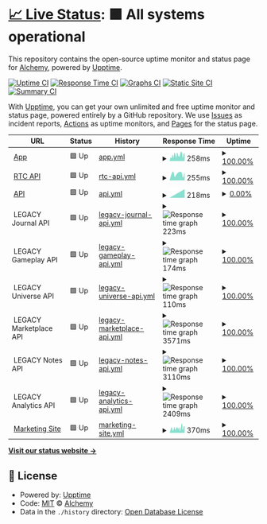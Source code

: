 # [📈 Live Status](https://status.alchemyrpg.com): <!--live status--> **🟩 All systems operational**

This repository contains the open-source uptime monitor and status page for [Alchemy](https://alchemyrpg.com), powered by [Upptime](https://github.com/upptime/upptime).

[![Uptime CI](https://github.com/alchemyrpg/upptime/workflows/Uptime%20CI/badge.svg)](https://github.com/alchemyrpg/upptime/actions?query=workflow%3A%22Uptime+CI%22)
[![Response Time CI](https://github.com/alchemyrpg/upptime/workflows/Response%20Time%20CI/badge.svg)](https://github.com/alchemyrpg/upptime/actions?query=workflow%3A%22Response+Time+CI%22)
[![Graphs CI](https://github.com/alchemyrpg/upptime/workflows/Graphs%20CI/badge.svg)](https://github.com/alchemyrpg/upptime/actions?query=workflow%3A%22Graphs+CI%22)
[![Static Site CI](https://github.com/alchemyrpg/upptime/workflows/Static%20Site%20CI/badge.svg)](https://github.com/alchemyrpg/upptime/actions?query=workflow%3A%22Static+Site+CI%22)
[![Summary CI](https://github.com/alchemyrpg/upptime/workflows/Summary%20CI/badge.svg)](https://github.com/alchemyrpg/upptime/actions?query=workflow%3A%22Summary+CI%22)

With [Upptime](https://upptime.js.org), you can get your own unlimited and free uptime monitor and status page, powered entirely by a GitHub repository. We use [Issues](https://github.com/alchemyrpg/upptime/issues) as incident reports, [Actions](https://github.com/alchemyrpg/upptime/actions) as uptime monitors, and [Pages](https://status.alchemyrpg.com) for the status page.

<!--start: status pages-->
<!-- This summary is generated by Upptime (https://github.com/upptime/upptime) -->
<!-- Do not edit this manually, your changes will be overwritten -->
<!-- prettier-ignore -->
| URL | Status | History | Response Time | Uptime |
| --- | ------ | ------- | ------------- | ------ |
| <img alt="" src="https://app.alchemyrpg.com/favicon-120.png" height="13"> [App](https://app.alchemyrpg.com) | 🟩 Up | [app.yml](https://github.com/alchemyrpg/upptime/commits/HEAD/history/app.yml) | <details><summary><img alt="Response time graph" src="./graphs/app/response-time-week.png" height="20"> 258ms</summary><br><a href="https://status.alchemyrpg.com/history/app"><img alt="Response time 282" src="https://img.shields.io/endpoint?url=https%3A%2F%2Fraw.githubusercontent.com%2Falchemyrpg%2Fupptime%2FHEAD%2Fapi%2Fapp%2Fresponse-time.json"></a><br><a href="https://status.alchemyrpg.com/history/app"><img alt="24-hour response time 292" src="https://img.shields.io/endpoint?url=https%3A%2F%2Fraw.githubusercontent.com%2Falchemyrpg%2Fupptime%2FHEAD%2Fapi%2Fapp%2Fresponse-time-day.json"></a><br><a href="https://status.alchemyrpg.com/history/app"><img alt="7-day response time 258" src="https://img.shields.io/endpoint?url=https%3A%2F%2Fraw.githubusercontent.com%2Falchemyrpg%2Fupptime%2FHEAD%2Fapi%2Fapp%2Fresponse-time-week.json"></a><br><a href="https://status.alchemyrpg.com/history/app"><img alt="30-day response time 277" src="https://img.shields.io/endpoint?url=https%3A%2F%2Fraw.githubusercontent.com%2Falchemyrpg%2Fupptime%2FHEAD%2Fapi%2Fapp%2Fresponse-time-month.json"></a><br><a href="https://status.alchemyrpg.com/history/app"><img alt="1-year response time 282" src="https://img.shields.io/endpoint?url=https%3A%2F%2Fraw.githubusercontent.com%2Falchemyrpg%2Fupptime%2FHEAD%2Fapi%2Fapp%2Fresponse-time-year.json"></a></details> | <details><summary><a href="https://status.alchemyrpg.com/history/app">100.00%</a></summary><a href="https://status.alchemyrpg.com/history/app"><img alt="All-time uptime 100.00%" src="https://img.shields.io/endpoint?url=https%3A%2F%2Fraw.githubusercontent.com%2Falchemyrpg%2Fupptime%2FHEAD%2Fapi%2Fapp%2Fuptime.json"></a><br><a href="https://status.alchemyrpg.com/history/app"><img alt="24-hour uptime 100.00%" src="https://img.shields.io/endpoint?url=https%3A%2F%2Fraw.githubusercontent.com%2Falchemyrpg%2Fupptime%2FHEAD%2Fapi%2Fapp%2Fuptime-day.json"></a><br><a href="https://status.alchemyrpg.com/history/app"><img alt="7-day uptime 100.00%" src="https://img.shields.io/endpoint?url=https%3A%2F%2Fraw.githubusercontent.com%2Falchemyrpg%2Fupptime%2FHEAD%2Fapi%2Fapp%2Fuptime-week.json"></a><br><a href="https://status.alchemyrpg.com/history/app"><img alt="30-day uptime 100.00%" src="https://img.shields.io/endpoint?url=https%3A%2F%2Fraw.githubusercontent.com%2Falchemyrpg%2Fupptime%2FHEAD%2Fapi%2Fapp%2Fuptime-month.json"></a><br><a href="https://status.alchemyrpg.com/history/app"><img alt="1-year uptime 100.00%" src="https://img.shields.io/endpoint?url=https%3A%2F%2Fraw.githubusercontent.com%2Falchemyrpg%2Fupptime%2FHEAD%2Fapi%2Fapp%2Fuptime-year.json"></a></details>
| <img alt="" src="https://app.alchemyrpg.com/favicon-120.png" height="13"> [RTC API](https://journal2.alchemyrpg.com/health) | 🟩 Up | [rtc-api.yml](https://github.com/alchemyrpg/upptime/commits/HEAD/history/rtc-api.yml) | <details><summary><img alt="Response time graph" src="./graphs/rtc-api/response-time-week.png" height="20"> 255ms</summary><br><a href="https://status.alchemyrpg.com/history/rtc-api"><img alt="Response time 255" src="https://img.shields.io/endpoint?url=https%3A%2F%2Fraw.githubusercontent.com%2Falchemyrpg%2Fupptime%2FHEAD%2Fapi%2Frtc-api%2Fresponse-time.json"></a><br><a href="https://status.alchemyrpg.com/history/rtc-api"><img alt="24-hour response time 255" src="https://img.shields.io/endpoint?url=https%3A%2F%2Fraw.githubusercontent.com%2Falchemyrpg%2Fupptime%2FHEAD%2Fapi%2Frtc-api%2Fresponse-time-day.json"></a><br><a href="https://status.alchemyrpg.com/history/rtc-api"><img alt="7-day response time 255" src="https://img.shields.io/endpoint?url=https%3A%2F%2Fraw.githubusercontent.com%2Falchemyrpg%2Fupptime%2FHEAD%2Fapi%2Frtc-api%2Fresponse-time-week.json"></a><br><a href="https://status.alchemyrpg.com/history/rtc-api"><img alt="30-day response time 255" src="https://img.shields.io/endpoint?url=https%3A%2F%2Fraw.githubusercontent.com%2Falchemyrpg%2Fupptime%2FHEAD%2Fapi%2Frtc-api%2Fresponse-time-month.json"></a><br><a href="https://status.alchemyrpg.com/history/rtc-api"><img alt="1-year response time 255" src="https://img.shields.io/endpoint?url=https%3A%2F%2Fraw.githubusercontent.com%2Falchemyrpg%2Fupptime%2FHEAD%2Fapi%2Frtc-api%2Fresponse-time-year.json"></a></details> | <details><summary><a href="https://status.alchemyrpg.com/history/rtc-api">100.00%</a></summary><a href="https://status.alchemyrpg.com/history/rtc-api"><img alt="All-time uptime 100.00%" src="https://img.shields.io/endpoint?url=https%3A%2F%2Fraw.githubusercontent.com%2Falchemyrpg%2Fupptime%2FHEAD%2Fapi%2Frtc-api%2Fuptime.json"></a><br><a href="https://status.alchemyrpg.com/history/rtc-api"><img alt="24-hour uptime 100.00%" src="https://img.shields.io/endpoint?url=https%3A%2F%2Fraw.githubusercontent.com%2Falchemyrpg%2Fupptime%2FHEAD%2Fapi%2Frtc-api%2Fuptime-day.json"></a><br><a href="https://status.alchemyrpg.com/history/rtc-api"><img alt="7-day uptime 100.00%" src="https://img.shields.io/endpoint?url=https%3A%2F%2Fraw.githubusercontent.com%2Falchemyrpg%2Fupptime%2FHEAD%2Fapi%2Frtc-api%2Fuptime-week.json"></a><br><a href="https://status.alchemyrpg.com/history/rtc-api"><img alt="30-day uptime 100.00%" src="https://img.shields.io/endpoint?url=https%3A%2F%2Fraw.githubusercontent.com%2Falchemyrpg%2Fupptime%2FHEAD%2Fapi%2Frtc-api%2Fuptime-month.json"></a><br><a href="https://status.alchemyrpg.com/history/rtc-api"><img alt="1-year uptime 100.00%" src="https://img.shields.io/endpoint?url=https%3A%2F%2Fraw.githubusercontent.com%2Falchemyrpg%2Fupptime%2FHEAD%2Fapi%2Frtc-api%2Fuptime-year.json"></a></details>
| <img alt="" src="https://app.alchemyrpg.com/favicon-120.png" height="13"> [API](https://api2.alchemyrpg.com/health) | 🟩 Up | [api.yml](https://github.com/alchemyrpg/upptime/commits/HEAD/history/api.yml) | <details><summary><img alt="Response time graph" src="./graphs/api/response-time-week.png" height="20"> 218ms</summary><br><a href="https://status.alchemyrpg.com/history/api"><img alt="Response time 218" src="https://img.shields.io/endpoint?url=https%3A%2F%2Fraw.githubusercontent.com%2Falchemyrpg%2Fupptime%2FHEAD%2Fapi%2Fapi%2Fresponse-time.json"></a><br><a href="https://status.alchemyrpg.com/history/api"><img alt="24-hour response time 218" src="https://img.shields.io/endpoint?url=https%3A%2F%2Fraw.githubusercontent.com%2Falchemyrpg%2Fupptime%2FHEAD%2Fapi%2Fapi%2Fresponse-time-day.json"></a><br><a href="https://status.alchemyrpg.com/history/api"><img alt="7-day response time 218" src="https://img.shields.io/endpoint?url=https%3A%2F%2Fraw.githubusercontent.com%2Falchemyrpg%2Fupptime%2FHEAD%2Fapi%2Fapi%2Fresponse-time-week.json"></a><br><a href="https://status.alchemyrpg.com/history/api"><img alt="30-day response time 218" src="https://img.shields.io/endpoint?url=https%3A%2F%2Fraw.githubusercontent.com%2Falchemyrpg%2Fupptime%2FHEAD%2Fapi%2Fapi%2Fresponse-time-month.json"></a><br><a href="https://status.alchemyrpg.com/history/api"><img alt="1-year response time 218" src="https://img.shields.io/endpoint?url=https%3A%2F%2Fraw.githubusercontent.com%2Falchemyrpg%2Fupptime%2FHEAD%2Fapi%2Fapi%2Fresponse-time-year.json"></a></details> | <details><summary><a href="https://status.alchemyrpg.com/history/api">0.00%</a></summary><a href="https://status.alchemyrpg.com/history/api"><img alt="All-time uptime 0.00%" src="https://img.shields.io/endpoint?url=https%3A%2F%2Fraw.githubusercontent.com%2Falchemyrpg%2Fupptime%2FHEAD%2Fapi%2Fapi%2Fuptime.json"></a><br><a href="https://status.alchemyrpg.com/history/api"><img alt="24-hour uptime 0.00%" src="https://img.shields.io/endpoint?url=https%3A%2F%2Fraw.githubusercontent.com%2Falchemyrpg%2Fupptime%2FHEAD%2Fapi%2Fapi%2Fuptime-day.json"></a><br><a href="https://status.alchemyrpg.com/history/api"><img alt="7-day uptime 0.00%" src="https://img.shields.io/endpoint?url=https%3A%2F%2Fraw.githubusercontent.com%2Falchemyrpg%2Fupptime%2FHEAD%2Fapi%2Fapi%2Fuptime-week.json"></a><br><a href="https://status.alchemyrpg.com/history/api"><img alt="30-day uptime 0.00%" src="https://img.shields.io/endpoint?url=https%3A%2F%2Fraw.githubusercontent.com%2Falchemyrpg%2Fupptime%2FHEAD%2Fapi%2Fapi%2Fuptime-month.json"></a><br><a href="https://status.alchemyrpg.com/history/api"><img alt="1-year uptime 0.00%" src="https://img.shields.io/endpoint?url=https%3A%2F%2Fraw.githubusercontent.com%2Falchemyrpg%2Fupptime%2FHEAD%2Fapi%2Fapi%2Fuptime-year.json"></a></details>
| <img alt="" src="https://app.alchemyrpg.com/favicon-120.png" height="13"> LEGACY Journal API | 🟩 Up | [legacy-journal-api.yml](https://github.com/alchemyrpg/upptime/commits/HEAD/history/legacy-journal-api.yml) | <details><summary><img alt="Response time graph" src="./graphs/legacy-journal-api/response-time-week.png" height="20"> 223ms</summary><br><a href="https://status.alchemyrpg.com/history/legacy-journal-api"><img alt="Response time 223" src="https://img.shields.io/endpoint?url=https%3A%2F%2Fraw.githubusercontent.com%2Falchemyrpg%2Fupptime%2FHEAD%2Fapi%2Flegacy-journal-api%2Fresponse-time.json"></a><br><a href="https://status.alchemyrpg.com/history/legacy-journal-api"><img alt="24-hour response time 223" src="https://img.shields.io/endpoint?url=https%3A%2F%2Fraw.githubusercontent.com%2Falchemyrpg%2Fupptime%2FHEAD%2Fapi%2Flegacy-journal-api%2Fresponse-time-day.json"></a><br><a href="https://status.alchemyrpg.com/history/legacy-journal-api"><img alt="7-day response time 223" src="https://img.shields.io/endpoint?url=https%3A%2F%2Fraw.githubusercontent.com%2Falchemyrpg%2Fupptime%2FHEAD%2Fapi%2Flegacy-journal-api%2Fresponse-time-week.json"></a><br><a href="https://status.alchemyrpg.com/history/legacy-journal-api"><img alt="30-day response time 223" src="https://img.shields.io/endpoint?url=https%3A%2F%2Fraw.githubusercontent.com%2Falchemyrpg%2Fupptime%2FHEAD%2Fapi%2Flegacy-journal-api%2Fresponse-time-month.json"></a><br><a href="https://status.alchemyrpg.com/history/legacy-journal-api"><img alt="1-year response time 223" src="https://img.shields.io/endpoint?url=https%3A%2F%2Fraw.githubusercontent.com%2Falchemyrpg%2Fupptime%2FHEAD%2Fapi%2Flegacy-journal-api%2Fresponse-time-year.json"></a></details> | <details><summary><a href="https://status.alchemyrpg.com/history/legacy-journal-api">100.00%</a></summary><a href="https://status.alchemyrpg.com/history/legacy-journal-api"><img alt="All-time uptime 100.00%" src="https://img.shields.io/endpoint?url=https%3A%2F%2Fraw.githubusercontent.com%2Falchemyrpg%2Fupptime%2FHEAD%2Fapi%2Flegacy-journal-api%2Fuptime.json"></a><br><a href="https://status.alchemyrpg.com/history/legacy-journal-api"><img alt="24-hour uptime 100.00%" src="https://img.shields.io/endpoint?url=https%3A%2F%2Fraw.githubusercontent.com%2Falchemyrpg%2Fupptime%2FHEAD%2Fapi%2Flegacy-journal-api%2Fuptime-day.json"></a><br><a href="https://status.alchemyrpg.com/history/legacy-journal-api"><img alt="7-day uptime 100.00%" src="https://img.shields.io/endpoint?url=https%3A%2F%2Fraw.githubusercontent.com%2Falchemyrpg%2Fupptime%2FHEAD%2Fapi%2Flegacy-journal-api%2Fuptime-week.json"></a><br><a href="https://status.alchemyrpg.com/history/legacy-journal-api"><img alt="30-day uptime 100.00%" src="https://img.shields.io/endpoint?url=https%3A%2F%2Fraw.githubusercontent.com%2Falchemyrpg%2Fupptime%2FHEAD%2Fapi%2Flegacy-journal-api%2Fuptime-month.json"></a><br><a href="https://status.alchemyrpg.com/history/legacy-journal-api"><img alt="1-year uptime 100.00%" src="https://img.shields.io/endpoint?url=https%3A%2F%2Fraw.githubusercontent.com%2Falchemyrpg%2Fupptime%2FHEAD%2Fapi%2Flegacy-journal-api%2Fuptime-year.json"></a></details>
| <img alt="" src="https://app.alchemyrpg.com/favicon-120.png" height="13"> LEGACY Gameplay API | 🟩 Up | [legacy-gameplay-api.yml](https://github.com/alchemyrpg/upptime/commits/HEAD/history/legacy-gameplay-api.yml) | <details><summary><img alt="Response time graph" src="./graphs/legacy-gameplay-api/response-time-week.png" height="20"> 174ms</summary><br><a href="https://status.alchemyrpg.com/history/legacy-gameplay-api"><img alt="Response time 174" src="https://img.shields.io/endpoint?url=https%3A%2F%2Fraw.githubusercontent.com%2Falchemyrpg%2Fupptime%2FHEAD%2Fapi%2Flegacy-gameplay-api%2Fresponse-time.json"></a><br><a href="https://status.alchemyrpg.com/history/legacy-gameplay-api"><img alt="24-hour response time 174" src="https://img.shields.io/endpoint?url=https%3A%2F%2Fraw.githubusercontent.com%2Falchemyrpg%2Fupptime%2FHEAD%2Fapi%2Flegacy-gameplay-api%2Fresponse-time-day.json"></a><br><a href="https://status.alchemyrpg.com/history/legacy-gameplay-api"><img alt="7-day response time 174" src="https://img.shields.io/endpoint?url=https%3A%2F%2Fraw.githubusercontent.com%2Falchemyrpg%2Fupptime%2FHEAD%2Fapi%2Flegacy-gameplay-api%2Fresponse-time-week.json"></a><br><a href="https://status.alchemyrpg.com/history/legacy-gameplay-api"><img alt="30-day response time 174" src="https://img.shields.io/endpoint?url=https%3A%2F%2Fraw.githubusercontent.com%2Falchemyrpg%2Fupptime%2FHEAD%2Fapi%2Flegacy-gameplay-api%2Fresponse-time-month.json"></a><br><a href="https://status.alchemyrpg.com/history/legacy-gameplay-api"><img alt="1-year response time 174" src="https://img.shields.io/endpoint?url=https%3A%2F%2Fraw.githubusercontent.com%2Falchemyrpg%2Fupptime%2FHEAD%2Fapi%2Flegacy-gameplay-api%2Fresponse-time-year.json"></a></details> | <details><summary><a href="https://status.alchemyrpg.com/history/legacy-gameplay-api">100.00%</a></summary><a href="https://status.alchemyrpg.com/history/legacy-gameplay-api"><img alt="All-time uptime 100.00%" src="https://img.shields.io/endpoint?url=https%3A%2F%2Fraw.githubusercontent.com%2Falchemyrpg%2Fupptime%2FHEAD%2Fapi%2Flegacy-gameplay-api%2Fuptime.json"></a><br><a href="https://status.alchemyrpg.com/history/legacy-gameplay-api"><img alt="24-hour uptime 100.00%" src="https://img.shields.io/endpoint?url=https%3A%2F%2Fraw.githubusercontent.com%2Falchemyrpg%2Fupptime%2FHEAD%2Fapi%2Flegacy-gameplay-api%2Fuptime-day.json"></a><br><a href="https://status.alchemyrpg.com/history/legacy-gameplay-api"><img alt="7-day uptime 100.00%" src="https://img.shields.io/endpoint?url=https%3A%2F%2Fraw.githubusercontent.com%2Falchemyrpg%2Fupptime%2FHEAD%2Fapi%2Flegacy-gameplay-api%2Fuptime-week.json"></a><br><a href="https://status.alchemyrpg.com/history/legacy-gameplay-api"><img alt="30-day uptime 100.00%" src="https://img.shields.io/endpoint?url=https%3A%2F%2Fraw.githubusercontent.com%2Falchemyrpg%2Fupptime%2FHEAD%2Fapi%2Flegacy-gameplay-api%2Fuptime-month.json"></a><br><a href="https://status.alchemyrpg.com/history/legacy-gameplay-api"><img alt="1-year uptime 100.00%" src="https://img.shields.io/endpoint?url=https%3A%2F%2Fraw.githubusercontent.com%2Falchemyrpg%2Fupptime%2FHEAD%2Fapi%2Flegacy-gameplay-api%2Fuptime-year.json"></a></details>
| <img alt="" src="https://app.alchemyrpg.com/favicon-120.png" height="13"> LEGACY Universe API | 🟩 Up | [legacy-universe-api.yml](https://github.com/alchemyrpg/upptime/commits/HEAD/history/legacy-universe-api.yml) | <details><summary><img alt="Response time graph" src="./graphs/legacy-universe-api/response-time-week.png" height="20"> 110ms</summary><br><a href="https://status.alchemyrpg.com/history/legacy-universe-api"><img alt="Response time 110" src="https://img.shields.io/endpoint?url=https%3A%2F%2Fraw.githubusercontent.com%2Falchemyrpg%2Fupptime%2FHEAD%2Fapi%2Flegacy-universe-api%2Fresponse-time.json"></a><br><a href="https://status.alchemyrpg.com/history/legacy-universe-api"><img alt="24-hour response time 110" src="https://img.shields.io/endpoint?url=https%3A%2F%2Fraw.githubusercontent.com%2Falchemyrpg%2Fupptime%2FHEAD%2Fapi%2Flegacy-universe-api%2Fresponse-time-day.json"></a><br><a href="https://status.alchemyrpg.com/history/legacy-universe-api"><img alt="7-day response time 110" src="https://img.shields.io/endpoint?url=https%3A%2F%2Fraw.githubusercontent.com%2Falchemyrpg%2Fupptime%2FHEAD%2Fapi%2Flegacy-universe-api%2Fresponse-time-week.json"></a><br><a href="https://status.alchemyrpg.com/history/legacy-universe-api"><img alt="30-day response time 110" src="https://img.shields.io/endpoint?url=https%3A%2F%2Fraw.githubusercontent.com%2Falchemyrpg%2Fupptime%2FHEAD%2Fapi%2Flegacy-universe-api%2Fresponse-time-month.json"></a><br><a href="https://status.alchemyrpg.com/history/legacy-universe-api"><img alt="1-year response time 110" src="https://img.shields.io/endpoint?url=https%3A%2F%2Fraw.githubusercontent.com%2Falchemyrpg%2Fupptime%2FHEAD%2Fapi%2Flegacy-universe-api%2Fresponse-time-year.json"></a></details> | <details><summary><a href="https://status.alchemyrpg.com/history/legacy-universe-api">100.00%</a></summary><a href="https://status.alchemyrpg.com/history/legacy-universe-api"><img alt="All-time uptime 100.00%" src="https://img.shields.io/endpoint?url=https%3A%2F%2Fraw.githubusercontent.com%2Falchemyrpg%2Fupptime%2FHEAD%2Fapi%2Flegacy-universe-api%2Fuptime.json"></a><br><a href="https://status.alchemyrpg.com/history/legacy-universe-api"><img alt="24-hour uptime 100.00%" src="https://img.shields.io/endpoint?url=https%3A%2F%2Fraw.githubusercontent.com%2Falchemyrpg%2Fupptime%2FHEAD%2Fapi%2Flegacy-universe-api%2Fuptime-day.json"></a><br><a href="https://status.alchemyrpg.com/history/legacy-universe-api"><img alt="7-day uptime 100.00%" src="https://img.shields.io/endpoint?url=https%3A%2F%2Fraw.githubusercontent.com%2Falchemyrpg%2Fupptime%2FHEAD%2Fapi%2Flegacy-universe-api%2Fuptime-week.json"></a><br><a href="https://status.alchemyrpg.com/history/legacy-universe-api"><img alt="30-day uptime 100.00%" src="https://img.shields.io/endpoint?url=https%3A%2F%2Fraw.githubusercontent.com%2Falchemyrpg%2Fupptime%2FHEAD%2Fapi%2Flegacy-universe-api%2Fuptime-month.json"></a><br><a href="https://status.alchemyrpg.com/history/legacy-universe-api"><img alt="1-year uptime 100.00%" src="https://img.shields.io/endpoint?url=https%3A%2F%2Fraw.githubusercontent.com%2Falchemyrpg%2Fupptime%2FHEAD%2Fapi%2Flegacy-universe-api%2Fuptime-year.json"></a></details>
| <img alt="" src="https://app.alchemyrpg.com/favicon-120.png" height="13"> LEGACY Marketplace API | 🟩 Up | [legacy-marketplace-api.yml](https://github.com/alchemyrpg/upptime/commits/HEAD/history/legacy-marketplace-api.yml) | <details><summary><img alt="Response time graph" src="./graphs/legacy-marketplace-api/response-time-week.png" height="20"> 3571ms</summary><br><a href="https://status.alchemyrpg.com/history/legacy-marketplace-api"><img alt="Response time 3571" src="https://img.shields.io/endpoint?url=https%3A%2F%2Fraw.githubusercontent.com%2Falchemyrpg%2Fupptime%2FHEAD%2Fapi%2Flegacy-marketplace-api%2Fresponse-time.json"></a><br><a href="https://status.alchemyrpg.com/history/legacy-marketplace-api"><img alt="24-hour response time 3571" src="https://img.shields.io/endpoint?url=https%3A%2F%2Fraw.githubusercontent.com%2Falchemyrpg%2Fupptime%2FHEAD%2Fapi%2Flegacy-marketplace-api%2Fresponse-time-day.json"></a><br><a href="https://status.alchemyrpg.com/history/legacy-marketplace-api"><img alt="7-day response time 3571" src="https://img.shields.io/endpoint?url=https%3A%2F%2Fraw.githubusercontent.com%2Falchemyrpg%2Fupptime%2FHEAD%2Fapi%2Flegacy-marketplace-api%2Fresponse-time-week.json"></a><br><a href="https://status.alchemyrpg.com/history/legacy-marketplace-api"><img alt="30-day response time 3571" src="https://img.shields.io/endpoint?url=https%3A%2F%2Fraw.githubusercontent.com%2Falchemyrpg%2Fupptime%2FHEAD%2Fapi%2Flegacy-marketplace-api%2Fresponse-time-month.json"></a><br><a href="https://status.alchemyrpg.com/history/legacy-marketplace-api"><img alt="1-year response time 3571" src="https://img.shields.io/endpoint?url=https%3A%2F%2Fraw.githubusercontent.com%2Falchemyrpg%2Fupptime%2FHEAD%2Fapi%2Flegacy-marketplace-api%2Fresponse-time-year.json"></a></details> | <details><summary><a href="https://status.alchemyrpg.com/history/legacy-marketplace-api">100.00%</a></summary><a href="https://status.alchemyrpg.com/history/legacy-marketplace-api"><img alt="All-time uptime 100.00%" src="https://img.shields.io/endpoint?url=https%3A%2F%2Fraw.githubusercontent.com%2Falchemyrpg%2Fupptime%2FHEAD%2Fapi%2Flegacy-marketplace-api%2Fuptime.json"></a><br><a href="https://status.alchemyrpg.com/history/legacy-marketplace-api"><img alt="24-hour uptime 100.00%" src="https://img.shields.io/endpoint?url=https%3A%2F%2Fraw.githubusercontent.com%2Falchemyrpg%2Fupptime%2FHEAD%2Fapi%2Flegacy-marketplace-api%2Fuptime-day.json"></a><br><a href="https://status.alchemyrpg.com/history/legacy-marketplace-api"><img alt="7-day uptime 100.00%" src="https://img.shields.io/endpoint?url=https%3A%2F%2Fraw.githubusercontent.com%2Falchemyrpg%2Fupptime%2FHEAD%2Fapi%2Flegacy-marketplace-api%2Fuptime-week.json"></a><br><a href="https://status.alchemyrpg.com/history/legacy-marketplace-api"><img alt="30-day uptime 100.00%" src="https://img.shields.io/endpoint?url=https%3A%2F%2Fraw.githubusercontent.com%2Falchemyrpg%2Fupptime%2FHEAD%2Fapi%2Flegacy-marketplace-api%2Fuptime-month.json"></a><br><a href="https://status.alchemyrpg.com/history/legacy-marketplace-api"><img alt="1-year uptime 100.00%" src="https://img.shields.io/endpoint?url=https%3A%2F%2Fraw.githubusercontent.com%2Falchemyrpg%2Fupptime%2FHEAD%2Fapi%2Flegacy-marketplace-api%2Fuptime-year.json"></a></details>
| <img alt="" src="https://app.alchemyrpg.com/favicon-120.png" height="13"> LEGACY Notes API | 🟩 Up | [legacy-notes-api.yml](https://github.com/alchemyrpg/upptime/commits/HEAD/history/legacy-notes-api.yml) | <details><summary><img alt="Response time graph" src="./graphs/legacy-notes-api/response-time-week.png" height="20"> 3110ms</summary><br><a href="https://status.alchemyrpg.com/history/legacy-notes-api"><img alt="Response time 3110" src="https://img.shields.io/endpoint?url=https%3A%2F%2Fraw.githubusercontent.com%2Falchemyrpg%2Fupptime%2FHEAD%2Fapi%2Flegacy-notes-api%2Fresponse-time.json"></a><br><a href="https://status.alchemyrpg.com/history/legacy-notes-api"><img alt="24-hour response time 3110" src="https://img.shields.io/endpoint?url=https%3A%2F%2Fraw.githubusercontent.com%2Falchemyrpg%2Fupptime%2FHEAD%2Fapi%2Flegacy-notes-api%2Fresponse-time-day.json"></a><br><a href="https://status.alchemyrpg.com/history/legacy-notes-api"><img alt="7-day response time 3110" src="https://img.shields.io/endpoint?url=https%3A%2F%2Fraw.githubusercontent.com%2Falchemyrpg%2Fupptime%2FHEAD%2Fapi%2Flegacy-notes-api%2Fresponse-time-week.json"></a><br><a href="https://status.alchemyrpg.com/history/legacy-notes-api"><img alt="30-day response time 3110" src="https://img.shields.io/endpoint?url=https%3A%2F%2Fraw.githubusercontent.com%2Falchemyrpg%2Fupptime%2FHEAD%2Fapi%2Flegacy-notes-api%2Fresponse-time-month.json"></a><br><a href="https://status.alchemyrpg.com/history/legacy-notes-api"><img alt="1-year response time 3110" src="https://img.shields.io/endpoint?url=https%3A%2F%2Fraw.githubusercontent.com%2Falchemyrpg%2Fupptime%2FHEAD%2Fapi%2Flegacy-notes-api%2Fresponse-time-year.json"></a></details> | <details><summary><a href="https://status.alchemyrpg.com/history/legacy-notes-api">100.00%</a></summary><a href="https://status.alchemyrpg.com/history/legacy-notes-api"><img alt="All-time uptime 100.00%" src="https://img.shields.io/endpoint?url=https%3A%2F%2Fraw.githubusercontent.com%2Falchemyrpg%2Fupptime%2FHEAD%2Fapi%2Flegacy-notes-api%2Fuptime.json"></a><br><a href="https://status.alchemyrpg.com/history/legacy-notes-api"><img alt="24-hour uptime 100.00%" src="https://img.shields.io/endpoint?url=https%3A%2F%2Fraw.githubusercontent.com%2Falchemyrpg%2Fupptime%2FHEAD%2Fapi%2Flegacy-notes-api%2Fuptime-day.json"></a><br><a href="https://status.alchemyrpg.com/history/legacy-notes-api"><img alt="7-day uptime 100.00%" src="https://img.shields.io/endpoint?url=https%3A%2F%2Fraw.githubusercontent.com%2Falchemyrpg%2Fupptime%2FHEAD%2Fapi%2Flegacy-notes-api%2Fuptime-week.json"></a><br><a href="https://status.alchemyrpg.com/history/legacy-notes-api"><img alt="30-day uptime 100.00%" src="https://img.shields.io/endpoint?url=https%3A%2F%2Fraw.githubusercontent.com%2Falchemyrpg%2Fupptime%2FHEAD%2Fapi%2Flegacy-notes-api%2Fuptime-month.json"></a><br><a href="https://status.alchemyrpg.com/history/legacy-notes-api"><img alt="1-year uptime 100.00%" src="https://img.shields.io/endpoint?url=https%3A%2F%2Fraw.githubusercontent.com%2Falchemyrpg%2Fupptime%2FHEAD%2Fapi%2Flegacy-notes-api%2Fuptime-year.json"></a></details>
| <img alt="" src="https://app.alchemyrpg.com/favicon-120.png" height="13"> LEGACY Analytics API | 🟩 Up | [legacy-analytics-api.yml](https://github.com/alchemyrpg/upptime/commits/HEAD/history/legacy-analytics-api.yml) | <details><summary><img alt="Response time graph" src="./graphs/legacy-analytics-api/response-time-week.png" height="20"> 2409ms</summary><br><a href="https://status.alchemyrpg.com/history/legacy-analytics-api"><img alt="Response time 2409" src="https://img.shields.io/endpoint?url=https%3A%2F%2Fraw.githubusercontent.com%2Falchemyrpg%2Fupptime%2FHEAD%2Fapi%2Flegacy-analytics-api%2Fresponse-time.json"></a><br><a href="https://status.alchemyrpg.com/history/legacy-analytics-api"><img alt="24-hour response time 2409" src="https://img.shields.io/endpoint?url=https%3A%2F%2Fraw.githubusercontent.com%2Falchemyrpg%2Fupptime%2FHEAD%2Fapi%2Flegacy-analytics-api%2Fresponse-time-day.json"></a><br><a href="https://status.alchemyrpg.com/history/legacy-analytics-api"><img alt="7-day response time 2409" src="https://img.shields.io/endpoint?url=https%3A%2F%2Fraw.githubusercontent.com%2Falchemyrpg%2Fupptime%2FHEAD%2Fapi%2Flegacy-analytics-api%2Fresponse-time-week.json"></a><br><a href="https://status.alchemyrpg.com/history/legacy-analytics-api"><img alt="30-day response time 2409" src="https://img.shields.io/endpoint?url=https%3A%2F%2Fraw.githubusercontent.com%2Falchemyrpg%2Fupptime%2FHEAD%2Fapi%2Flegacy-analytics-api%2Fresponse-time-month.json"></a><br><a href="https://status.alchemyrpg.com/history/legacy-analytics-api"><img alt="1-year response time 2409" src="https://img.shields.io/endpoint?url=https%3A%2F%2Fraw.githubusercontent.com%2Falchemyrpg%2Fupptime%2FHEAD%2Fapi%2Flegacy-analytics-api%2Fresponse-time-year.json"></a></details> | <details><summary><a href="https://status.alchemyrpg.com/history/legacy-analytics-api">100.00%</a></summary><a href="https://status.alchemyrpg.com/history/legacy-analytics-api"><img alt="All-time uptime 100.00%" src="https://img.shields.io/endpoint?url=https%3A%2F%2Fraw.githubusercontent.com%2Falchemyrpg%2Fupptime%2FHEAD%2Fapi%2Flegacy-analytics-api%2Fuptime.json"></a><br><a href="https://status.alchemyrpg.com/history/legacy-analytics-api"><img alt="24-hour uptime 100.00%" src="https://img.shields.io/endpoint?url=https%3A%2F%2Fraw.githubusercontent.com%2Falchemyrpg%2Fupptime%2FHEAD%2Fapi%2Flegacy-analytics-api%2Fuptime-day.json"></a><br><a href="https://status.alchemyrpg.com/history/legacy-analytics-api"><img alt="7-day uptime 100.00%" src="https://img.shields.io/endpoint?url=https%3A%2F%2Fraw.githubusercontent.com%2Falchemyrpg%2Fupptime%2FHEAD%2Fapi%2Flegacy-analytics-api%2Fuptime-week.json"></a><br><a href="https://status.alchemyrpg.com/history/legacy-analytics-api"><img alt="30-day uptime 100.00%" src="https://img.shields.io/endpoint?url=https%3A%2F%2Fraw.githubusercontent.com%2Falchemyrpg%2Fupptime%2FHEAD%2Fapi%2Flegacy-analytics-api%2Fuptime-month.json"></a><br><a href="https://status.alchemyrpg.com/history/legacy-analytics-api"><img alt="1-year uptime 100.00%" src="https://img.shields.io/endpoint?url=https%3A%2F%2Fraw.githubusercontent.com%2Falchemyrpg%2Fupptime%2FHEAD%2Fapi%2Flegacy-analytics-api%2Fuptime-year.json"></a></details>
| <img alt="" src="https://icons.duckduckgo.com/ip3/alchemyrpg.com.ico" height="13"> [Marketing Site](https://alchemyrpg.com) | 🟩 Up | [marketing-site.yml](https://github.com/alchemyrpg/upptime/commits/HEAD/history/marketing-site.yml) | <details><summary><img alt="Response time graph" src="./graphs/marketing-site/response-time-week.png" height="20"> 370ms</summary><br><a href="https://status.alchemyrpg.com/history/marketing-site"><img alt="Response time 402" src="https://img.shields.io/endpoint?url=https%3A%2F%2Fraw.githubusercontent.com%2Falchemyrpg%2Fupptime%2FHEAD%2Fapi%2Fmarketing-site%2Fresponse-time.json"></a><br><a href="https://status.alchemyrpg.com/history/marketing-site"><img alt="24-hour response time 416" src="https://img.shields.io/endpoint?url=https%3A%2F%2Fraw.githubusercontent.com%2Falchemyrpg%2Fupptime%2FHEAD%2Fapi%2Fmarketing-site%2Fresponse-time-day.json"></a><br><a href="https://status.alchemyrpg.com/history/marketing-site"><img alt="7-day response time 370" src="https://img.shields.io/endpoint?url=https%3A%2F%2Fraw.githubusercontent.com%2Falchemyrpg%2Fupptime%2FHEAD%2Fapi%2Fmarketing-site%2Fresponse-time-week.json"></a><br><a href="https://status.alchemyrpg.com/history/marketing-site"><img alt="30-day response time 429" src="https://img.shields.io/endpoint?url=https%3A%2F%2Fraw.githubusercontent.com%2Falchemyrpg%2Fupptime%2FHEAD%2Fapi%2Fmarketing-site%2Fresponse-time-month.json"></a><br><a href="https://status.alchemyrpg.com/history/marketing-site"><img alt="1-year response time 402" src="https://img.shields.io/endpoint?url=https%3A%2F%2Fraw.githubusercontent.com%2Falchemyrpg%2Fupptime%2FHEAD%2Fapi%2Fmarketing-site%2Fresponse-time-year.json"></a></details> | <details><summary><a href="https://status.alchemyrpg.com/history/marketing-site">100.00%</a></summary><a href="https://status.alchemyrpg.com/history/marketing-site"><img alt="All-time uptime 100.00%" src="https://img.shields.io/endpoint?url=https%3A%2F%2Fraw.githubusercontent.com%2Falchemyrpg%2Fupptime%2FHEAD%2Fapi%2Fmarketing-site%2Fuptime.json"></a><br><a href="https://status.alchemyrpg.com/history/marketing-site"><img alt="24-hour uptime 100.00%" src="https://img.shields.io/endpoint?url=https%3A%2F%2Fraw.githubusercontent.com%2Falchemyrpg%2Fupptime%2FHEAD%2Fapi%2Fmarketing-site%2Fuptime-day.json"></a><br><a href="https://status.alchemyrpg.com/history/marketing-site"><img alt="7-day uptime 100.00%" src="https://img.shields.io/endpoint?url=https%3A%2F%2Fraw.githubusercontent.com%2Falchemyrpg%2Fupptime%2FHEAD%2Fapi%2Fmarketing-site%2Fuptime-week.json"></a><br><a href="https://status.alchemyrpg.com/history/marketing-site"><img alt="30-day uptime 100.00%" src="https://img.shields.io/endpoint?url=https%3A%2F%2Fraw.githubusercontent.com%2Falchemyrpg%2Fupptime%2FHEAD%2Fapi%2Fmarketing-site%2Fuptime-month.json"></a><br><a href="https://status.alchemyrpg.com/history/marketing-site"><img alt="1-year uptime 100.00%" src="https://img.shields.io/endpoint?url=https%3A%2F%2Fraw.githubusercontent.com%2Falchemyrpg%2Fupptime%2FHEAD%2Fapi%2Fmarketing-site%2Fuptime-year.json"></a></details>

<!--end: status pages-->

[**Visit our status website →**](https://status.alchemyrpg.com)

## 📄 License

- Powered by: [Upptime](https://github.com/upptime/upptime)
- Code: [MIT](./LICENSE) © [Alchemy](https://alchemyrpg.com)
- Data in the `./history` directory: [Open Database License](https://opendatacommons.org/licenses/odbl/1-0/)
